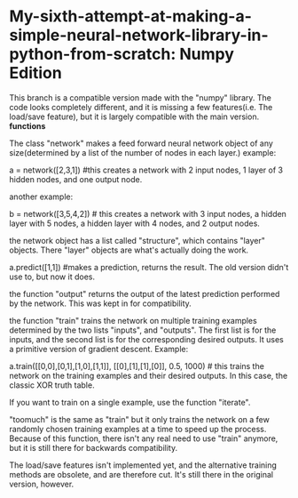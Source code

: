 # My-sixth-attempt-at-making-a-simple-neural-network-library-in-python-from-scratch: Numpy Edition
This branch is a compatible version made with the "numpy" library. The code looks completely different, and it is missing a few features(i.e. The load/save feature), but it is largely compatible with the main version.
__________________________________________________functions__________________________________________________

The class "network" makes a feed forward neural network object of any size(determined by a list of the number of nodes in each layer.)
example:

a = network([2,3,1]) #this creates a network with 2 input nodes, 1 layer of 3 hidden nodes, and one output node.

another example:

b = network([3,5,4,2]) # this creates a network with 3 input nodes, a hidden layer with 5 nodes, a hidden layer with 4 nodes, and 2 output nodes.

the network object has a list called "structure", which contains "layer" objects. There "layer" objects are what's actually doing the work.

a.predict([1,1]) #makes a prediction, returns the result. The old version didn't use to, but now it does.

the function "output" returns the output of the latest prediction performed by the network. This was kept in for compatibility.

the function "train" trains the network on multiple training examples determined by the two lists "inputs", and "outputs". The first list is for the inputs, and the second list is for the corresponding desired outputs. It uses a primitive version of gradient descent. Example:

a.train([[0,0],[0,1],[1,0],[1,1]], [[0],[1],[1],[0]], 0.5, 1000) # this trains the network on the training examples and their desired outputs. In this case, the classic XOR truth table.

If you want to train on a single example, use the function "iterate".

"toomuch" is the same as "train" but it only trains the network on a few randomly chosen training examples at a time to speed up the process. Because of this function, there isn't any real need to use "train" anymore, but it is still there for backwards compatibility.

The load/save features isn't implemented yet, and the alternative training methods are obsolete, and are therefore cut. It's still there in the original version, however.
